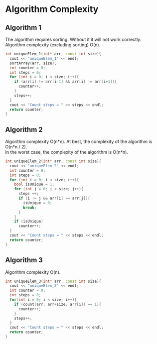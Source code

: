 # Algorithm Complexity

## Algorithm 1

<div>
The algorithm requires sorting. Without it it will not work correctly.
<br>
Algorithm complexity (excluding sorting) O(n).
</div>

```cpp
int uniqueElem_1(int* arr, const int size){ 
  cout << "uniqueElem_1" << endl;
  sortArray(arr, size);
  int counter = 0;
  int steps = 0;
  for (int i = 0; i < size; i++){
    if (arr[i] != arr[i-1] && arr[i] != arr[i+1]){
      counter++;
    }
    steps++;
  }
  cout << "Count steps = " << steps << endl;
  return counter;
}
```

## Algorithm 2

<div>
Algorithm complexity O(n*n).
At best, the complexity of the algorithm is O(n*n / 2).
<br>
In the worst case, the complexity of the algorithm is O(n*n).
</div>

```cpp
int uniqueElem_2(int* arr, const int size){ 
  cout << "uniqueElem_2" << endl;
  int counter = 0;
  int steps = 0;
  for (int i = 0; i < size; i++){
    bool isUnique = 1;
    for (int j = 0; j < size; j++){
      steps ++;
      if (i != j && arr[i] == arr[j]){
        isUnique = 0;
        break;
      }
    }
    if (isUnique)
      counter++;
  }
  cout << "Count steps = " << steps << endl;
  return counter;
}
```
## Algorithm 3

<div>
Algorithm complexity O(n).
</div>

```cpp
int uniqueElem_3(int* arr, const int size){ 
  cout << "uniqueElem_3" << endl;
  int counter = 0;
  int steps = 0;
  for(int i = 0; i < size; i++){
    if (count(arr, arr+size, arr[i]) == 1){
      counter++;
    }
    steps++;
  }
  cout << "Count steps = " << steps << endl;
  return counter;
}
```

